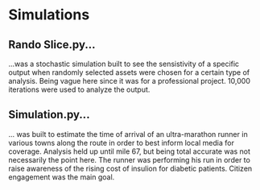 # Simulations

## Rando Slice.py...
...was a stochastic simulation built to see the sensistivity of a specific output when randomly selected assets were chosen for a certain type of analysis. Being vague here since it was for a professional project. 10,000 iterations were used to analyze the output.

## Simulation.py...
... was built to estimate the time of arrival of an ultra-marathon runner in various towns along the route in order to best inform local media for coverage. Analysis held up until mile 67, but being total accurate was not necessarily the point here. The runner was performing his run in order to raise awareness of the rising cost of insulion for diabetic patients. Citizen engagement was the main goal.
